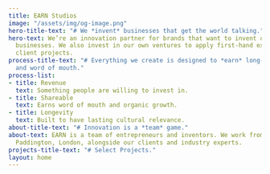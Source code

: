 ```yaml
---
title: EARN Studios
image: "/assets/img/og-image.png"
hero-title-text: "# We *invent* businesses that get the world talking."
hero-text: We’re an innovation partner for brands that want to invent or grow disruptive
  businesses. We also invest in our own ventures to apply first-hand experience to
  client projects.
process-title-text: "# Everything we create is designed to *earn* long-term revenue
  and word of mouth."
process-list:
- title: Revenue
  text: Something people are willing to invest in.
- title: Shareable
  text: Earns word of mouth and organic growth.
- title: Longevity
  text: Built to have lasting cultural relevance.
about-title-text: "# Innovation is a *team* game."
about-text: EARN is a team of entrepreneurs and inventors. We work from a studio in
  Paddington, London, alongside our clients and industry experts.
projects-title-text: "# Select Projects."
layout: home
---
```


